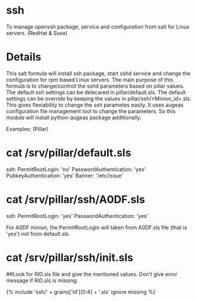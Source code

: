 # ssh
To manage openssh package, service and configuration from salt for Linux servers. (RedHat & Suse)

# Details
This salt formula will install ssh package, start sshd service and change the configuration for rpm based Linux servers.  The main purpose of this formula is to change/controll the sshd parameters based on pillar values. The default ssh settings can be delecared in pillar/default.sls. The default settings can be override by keeping the values in pillar/ssh/<Minion_id>.sls. This gives flexiability to change the ssh parametes easily. It uses augeas configuration file management tool to change the parameters. So this module will install python-augeas package additionally.

Examples: (Pillar)

# cat /srv/pillar/default.sls
ssh:
  PermitRootLogin: 'no'
  PasswordAuthentication: 'yes'
  PubkeyAuthentication: 'yes'
  Banner: '/etc/issue'


# cat /srv/pillar/ssh/A0DF.sls
ssh:
  PermitRootLogin: 'yes'
  PasswordAuthentication: 'yes'

For A0DF minion, the PermitRootLogin will taken from A0DF.sls file (that is 'yes') not from default.sls

# cat /srv/pillar/ssh/init.sls
##Look for RID.sls file and give the mentioned values. Don't give error message if RID.sls is missing.

{% include 'ssh/' + grains['id'][0:4] + '.sls' ignore missing %}

